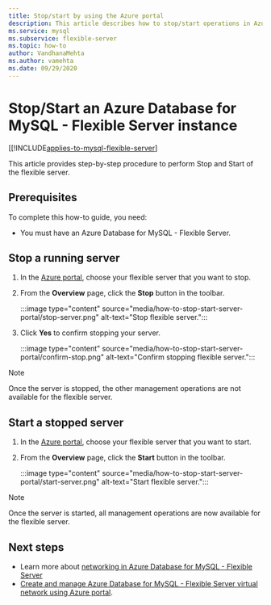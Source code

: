 ```yaml
---
title: Stop/start by using the Azure portal
description: This article describes how to stop/start operations in Azure Database for MySQL - Flexible Server by using the Azure portal.
ms.service: mysql
ms.subservice: flexible-server
ms.topic: how-to
author: VandhanaMehta
ms.author: vamehta
ms.date: 09/29/2020
---
```


# Stop/Start an Azure Database for MySQL - Flexible Server instance

[[!INCLUDE[applies-to-mysql-flexible-server](../includes/applies-to-mysql-flexible-server.md)]

This article provides step-by-step procedure to perform Stop and Start of the flexible server.

## Prerequisites

To complete this how-to guide, you need:

-   You must have an Azure Database for MySQL - Flexible Server.

## Stop a running server

1.  In the [Azure portal](https://portal.azure.com/), choose your flexible server that you want to stop.

2.  From the **Overview** page, click the **Stop** button in the toolbar.

    :::image type="content" source="media/how-to-stop-start-server-portal/stop-server.png" alt-text="Stop flexible server.":::

3.  Click **Yes** to confirm stopping your server.

    :::image type="content" source="media/how-to-stop-start-server-portal/confirm-stop.png" alt-text="Confirm stopping flexible server.":::

> [!NOTE]
> Once the server is stopped, the other management operations are not available for the flexible server.

## Start a stopped server

1.  In the [Azure portal](https://portal.azure.com/), choose your flexible server that you want to start.

2.  From the **Overview** page, click the **Start** button in the toolbar.

    :::image type="content" source="media/how-to-stop-start-server-portal/start-server.png" alt-text="Start flexible server.":::

> [!NOTE]
> Once the server is started, all management operations are now available for the flexible server.

## Next steps
- Learn more about [networking in Azure Database for MySQL - Flexible Server](./concepts-networking.md)
- [Create and manage Azure Database for MySQL - Flexible Server virtual network using Azure portal](./how-to-manage-virtual-network-portal.md).

